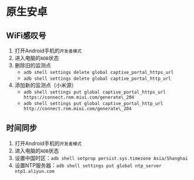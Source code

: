 # 原生安卓

## WiFi感叹号

1. 打开Android手机的```开发者模式```
2. 进入电脑的```ADB```状态
3. 删除旧的监测点
    - ```adb shell settings delete global captive_portal_https_url```
    - ```adb shell settings delete global captive_portal_http_url```
4. 添加新的监测点（小米源）
    - ```adb shell settings put global captive_portal_https_url https://connect.rom.miui.com/generate\_204```
    - ```adb shell settings put global captive_portal_http_url http://connect.rom.miui.com/generate\_204```

## 时间同步

1. 打开Android手机的```开发者模式```
2. 进入电脑的```ADB```状态
3. 设置中国时区：```adb shell setprop persist.sys.timezone Asia/Shanghai```
4. 设置NTP服务器：```adb shell settings put global ntp_server ntp1.aliyun.com```